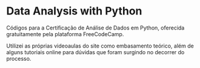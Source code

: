 # Data Analysis with Python

Códigos para a Certificação de Análise de Dados em Python, oferecida gratuitamente pela plataforma FreeCodeCamp. 

Utilizei as próprias videoaulas do site como embasamento teórico, além de alguns tutoriais online para dúvidas que foram surgindo no decorrer do processo.
